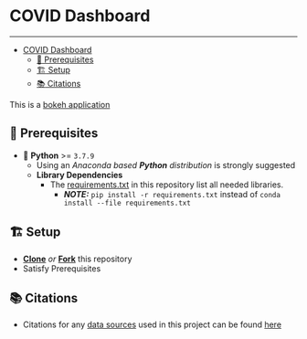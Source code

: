 # COVID Dashboard

___

- [COVID Dashboard](#covid-dashboard)
  - [:checkered_flag: Prerequisites](#checkered_flag-prerequisites)
  - [:building_construction: Setup](#building_construction-setup)
  - [:books: Citations](#books-citations)

This is a [bokeh application](http://docs.bokeh.org/en/1.3.2/docs/user_guide/server.html#userguide-server-applications)

## :checkered_flag: Prerequisites

- :snake: **Python** >= `3.7.9`
  - Using an *Anaconda based **Python** distribution* is strongly suggested
  - **Library Dependencies**
    - The [requirements.txt](./requirements.txt) in this repository list all needed libraries.
      - ***_NOTE:_***  `pip install -r requirements.txt` instead of `conda install --file requirements.txt`

## :building_construction: Setup

- [**Clone**](https://github.com/apsamuel/covid-panel.git) *or* [**Fork**](https://github.com/apsamuel/covid-panel/fork) this repository
- Satisfy Prerequisites

## :books: Citations

- Citations for any [data sources](../covid-panel/lib/datasources.py) used in this project can be found [here](./docs/CITATIONS.md)
